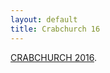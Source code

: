 ```yaml
---
layout: default
title: Crabchurch 16
---
```


<a href="http://cc16.co.uk/" target="_blank">CRABCHURCH 2016</a>.
